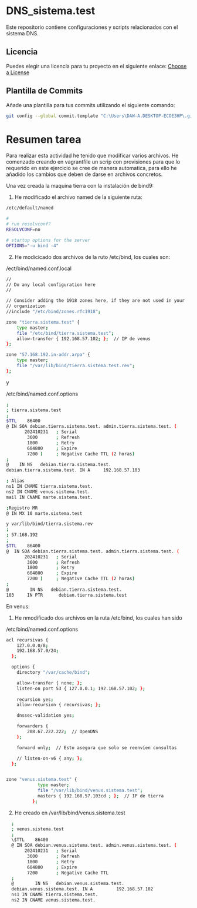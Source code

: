 # DNS_sistema.test

Este repositorio contiene configuraciones y scripts relacionados con el sistema DNS.

## Licencia

Puedes elegir una licencia para tu proyecto en el siguiente enlace: [Choose a License](https://choosealicense.com/licenses)

## Plantilla de Commits

Añade una plantilla para tus commits utilizando el siguiente comando:

```bash
git config --global commit.template "C:\Users\DAW-A.DESKTOP-ECOE3HP\.gittemplate"
```
# Resumen tarea

Para realizar esta actividad he tenido que modificar varios archivos. He comenzado creando en vagrantfile un scrip con provisiones para que lo requerido en este ejercicio se cree de manera automatica, para ello he añadido los cambios que deben de darse en archivos concretos.

Una vez creada la maquina tierra con la instalación de bind9:

1. He modificado el archivo named de la siguiente ruta:

```bash
/etc/default/named

#
# run resolvconf?
RESOLVCONF=no

# startup options for the server
OPTIONS="-u bind -4"

```

2. He modicicado dos archivos de la ruto /etc/bind, los cuales son: 

/ect/bind/named.conf.local

```bash
//
// Do any local configuration here
//

// Consider adding the 1918 zones here, if they are not used in your
// organization
//include "/etc/bind/zones.rfc1918";

zone "tierra.sistema.test" {
    type master;
    file "/etc/bind/tierra.sistema.test";
    allow-transfer { 192.168.57.102; };  // IP de venus
};

zone "57.168.192.in-addr.arpa" {
    type master;
    file "/var/lib/bind/tierra.sistema.test.rev";
};
```

 y

/etc/bind/named.conf.options

```bash
;
; tierra.sistema.test
;
$TTL	86400
@ IN SOA debian.tierra.sistema.test. admin.tierra.sistema.test. (
       202410231   ; Serial
        3600       ; Refresh
        1800       ; Retry
        604800     ; Expire
        7200 )     ; Negative Cache TTL (2 horas)
;
@	 IN NS	 debian.tierra.sistema.test.
debian.tierra.sistema.test. IN A	 192.168.57.103

; Alias
ns1 IN CNAME tierra.sistema.test.
ns2 IN CNAME venus.sistema.test.
mail IN CNAME marte.sistema.test.

;Registro MR
@ IN MX 10 marte.sistema.test

y var/lib/bind/tierra.sistema.rev
; 
; 57.168.192
;
$TTL    86400
@  IN SOA debian.tierra.sistema.test. admin.tierra.sistema.test. (
       202410231   ; Serial
        3600       ; Refresh
        1800       ; Retry
        604800     ; Expire
        7200 )     ; Negative Cache TTL (2 horas)
;
@        IN NS   debian.tierra.sistema.test.
103		IN PTR      debian.tierra.sistema.test
```
En venus:

1. He nmodificado dos archivos en la ruta /etc/bind, los cuales han sido

/etc/bind/named.conf.options

```bash
acl recursivas {
    127.0.0.0/8;
    192.168.57.0/24;
  };

  options {
    directory "/var/cache/bind";

    allow-transfer { none; };
    listen-on port 53 { 127.0.0.1; 192.168.57.102; };
    
    recursion yes;
    allow-recursion { recursivas; };

    dnssec-validation yes;

    forwarders {
        208.67.222.222;  // OpenDNS
    };

    forward only;  // Esto asegura que solo se reenvíen consultas

    // listen-on-v6 { any; };
  };


zone "venus.sistema.test" {
            type master;
            file "/var/lib/bind/venus.sistema.test";
            masters { 192.168.57.103cd ; };  // IP de tierra
          };
```
2. He creado en /var/lib/bind/venus.sistema.test
```bash
  ;
  ; venus.sistema.test
  ;
  \$TTL    86400
  @ IN SOA debian.venus.sistema.test. admin.venus.sistema.test. (
       202410231   ; Serial
        3600       ; Refresh
        1800       ; Retry
        604800     ; Expire
        7200       ; Negative Cache TTL
  ;
  @        IN NS   debian.venus.sistema.test.
  debian.venus.sistema.test. IN A         192.168.57.102
  ns1 IN CNAME tierra.sistema.test.
  ns2 IN CNAME venus.sistema.test. 
```
